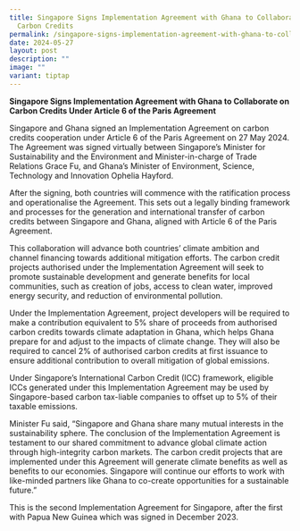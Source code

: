 ```yaml
---
title: Singapore Signs Implementation Agreement with Ghana to Collaborate On
  Carbon Credits
permalink: /singapore-signs-implementation-agreement-with-ghana-to-collaborate-on-carbon-credits/
date: 2024-05-27
layout: post
description: ""
image: ""
variant: tiptap
---
```

<p><strong>Singapore Signs Implementation Agreement with Ghana to Collaborate on Carbon Credits Under Article 6 of the Paris Agreement</strong>
</p>
<p>Singapore and Ghana signed an Implementation Agreement on carbon credits
cooperation under Article 6 of the Paris Agreement on 27 May 2024. The
Agreement was signed virtually between Singapore’s Minister for Sustainability
and the Environment and Minister-in-charge of Trade Relations Grace Fu,
and Ghana’s Minister of Environment, Science, Technology and Innovation
Ophelia Hayford.</p>
<p>After the signing, both countries will commence with the ratification
process and operationalise the Agreement. This sets out a legally binding
framework and processes for the generation and international transfer of
carbon credits between Singapore and Ghana, aligned with Article 6 of the
Paris Agreement.</p>
<p>This collaboration will advance both countries’ climate ambition and channel
financing towards additional mitigation efforts. The carbon credit projects
authorised under the Implementation Agreement will seek to promote sustainable
development and generate benefits for local communities, such as creation
of jobs, access to clean water, improved energy security, and reduction
of environmental pollution.</p>
<p>Under the Implementation Agreement, project developers will be required
to make a contribution equivalent to 5% share of proceeds from authorised
carbon credits towards climate adaptation in Ghana, which helps Ghana prepare
for and adjust to the impacts of climate change. They will also be required
to cancel 2% of authorised carbon credits at first issuance to ensure additional
contribution to overall mitigation of global emissions.</p>
<p>Under Singapore’s International Carbon Credit (ICC) framework, eligible
ICCs generated under this Implementation Agreement may be used by Singapore-based
carbon tax-liable companies to offset up to 5% of their taxable emissions.</p>
<p>Minister Fu said, “Singapore and Ghana share many mutual interests in
the sustainability sphere. The conclusion of the Implementation Agreement
is testament to our shared commitment to advance global climate action
through high-integrity carbon markets. The carbon credit projects that
are implemented under this Agreement will generate climate benefits as
well as benefits to our economies. Singapore will continue our efforts
to work with like-minded partners like Ghana to co-create opportunities
for a sustainable future.”</p>
<p>This is the second Implementation Agreement for Singapore, after the first
with Papua New Guinea which was signed in December 2023.</p>